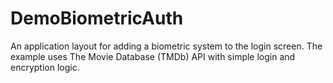 # DemoBiometricAuth
An application layout for adding a biometric system to the login screen.
The example uses The Movie Database (TMDb) API with simple login and encryption logic.
